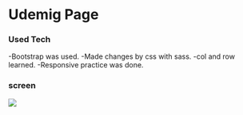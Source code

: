# Udemig Page

### Used Tech
-Bootstrap was used.
-Made changes by css with sass.
-col and row learned.
-Responsive practice was done.

 ### screen
 ![](screen.gif)